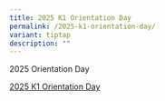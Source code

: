```yaml
---
title: 2025 K1 Orientation Day
permalink: /2025-k1-orientation-day/
variant: tiptap
description: ""
---
```

<p>2025 Orientation Day</p>
<p><a href="https://drive.google.com/file/d/1Yi7ftpz8NJFdAuoqOVSJOYqfN-2SrauL/view?usp=sharing" rel="noopener nofollow" target="_blank">2025 K1 Orientation Day</a>
</p>